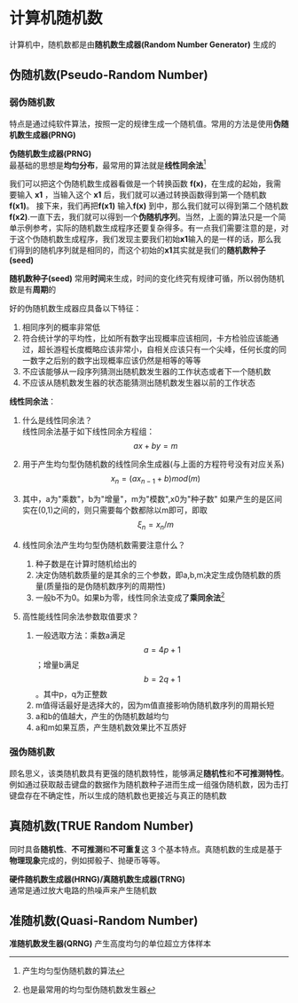 # 计算机随机数


计算机中，随机数都是由**随机数生成器(Random Number Generator)** 生成的
## 伪随机数(Pseudo-Random Number)
### 弱伪随机数
特点是通过纯软件算法，按照一定的规律生成一个随机值。常用的方法是使用**伪随机数生成器(PRNG)**

**伪随机数生成器(PRNG)**  
最基础的思想是**均匀分布**，最常用的算法就是**线性同余法**[^1]

我们可以把这个伪随机数生成器看做是一个转换函数 **f(x)**，在生成的起始，我需要输入 **x1** ，当输入这个 **x1** 后，我们就可以通过转换函数得到第一个随机数**f(x1)**。 接下来，我们再把**f(x1)** 输入**f(x)** 到中，那么我们就可以得到第二个随机数**f(x2)**.一直下去，我们就可以得到一个**伪随机序列**。当然，上面的算法只是一个简单示例参考，实际的随机数生成程序还要复杂得多。有一点我们需要注意的是，对于这个伪随机数生成程序，我们发现主要我们初始**x1**输入的是一样的话，那么我们得到的随机序列就是相同的，而这个初始的**x1**其实就是我们的**随机数种子(seed)**

**随机数种子(seed)** 常用**时间**来生成，时间的变化终究有规律可循，所以弱伪随机数是有**周期**的

好的伪随机数生成器应具备以下特征：
1. 相同序列的概率非常低
2. 符合统计学的平均性，比如所有数字出现概率应该相同，卡方检验应该能通过，超长游程长度概略应该非常小，自相关应该只有一个尖峰，任何长度的同一数字之后别的数字出现概率应该仍然是相等的等等
3. 不应该能够从一段序列猜测出随机数发生器的工作状态或者下一个随机数
4. 不应该从随机数发生器的状态能猜测出随机数发生器以前的工作状态

**线性同余法**：
1. 什么是线性同余法？  
    线性同余法基于如下线性同余方程组：  
    $$
    ax+by=m
    $$
    
2. 用于产生均匀型伪随机数的线性同余生成器(与上面的方程符号没有对应关系)  
    $$
    x_n=(ax_{n-1}+b)mod(m)
    $$
    
3. 其中，a为"乘数"，b为"增量"，m为"模数",x0为"种子数"
    如果产生的是区间实在(0,1)之间的，则只需要每个数都除以m即可，即取  
    $$
    \xi_n=x_n/m
    $$
    
4. 线性同余法产生均匀型伪随机数需要注意什么？  
    1. 种子数是在计算时随机给出的
    2. 决定伪随机数质量的是其余的三个参数，即a,b,m决定生成伪随机数的质量(质量指的是伪随机数序列的周期性)
    3. 一般b不为0。如果b为零，线性同余法变成了**乘同余法**[^2]

5. 高性能线性同余法参数取值要求？
    1. 一般选取方法：乘数a满足$$a=4p+1$$；增量b满足$$b=2q+1$$。其中p，q为正整数
    2. m值得话最好是选择大的，因为m值直接影响伪随机数序列的周期长短
    3. a和b的值越大，产生的伪随机数越均匀
    4. a和m如果互质，产生随机数效果比不互质好

### 强伪随机数
顾名思义，该类随机数具有更强的随机数特性，能够满足**随机性**和**不可推测特性**。例如通过获取敲击键盘的数据作为随机数种子进而生成一组强伪随机数，因为击打键盘存在不确定性，所以生成的随机数也更接近与真正的随机数

## 真随机数(TRUE Random Number)
同时具备**随机性**、**不可推测**和**不可重复**这 3 个基本特点。真随机数的生成是基于**物理现象**完成的，例如掷骰子、抛硬币等等。

**硬件随机数生成器(HRNG)/真随机数生成器(TRNG)**  
通常是通过放大电路的热噪声来产生随机数
## 准随机数(Quasi-Random Number)
**准随机数发生器(QRNG)** 产生高度均匀的单位超立方体样本

[^1]:产生均匀型伪随机数的算法
[^2]:也是最常用的均匀型伪随机数发生器

